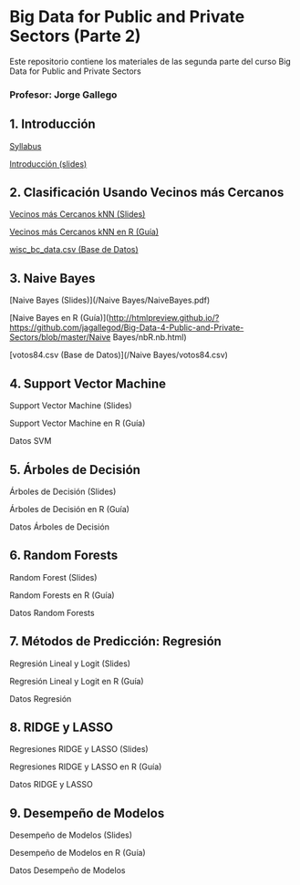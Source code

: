 # Big Data for Public and Private Sectors (Parte 2)
Este repositorio contiene los materiales de las segunda parte del curso Big Data for Public and Private Sectors 

### Profesor: Jorge Gallego


## 1. Introducción

[Syllabus](/Intro/syllabus.pdf)

[Introducción (slides)](/Intro/Intro.pdf)



## 2. Clasificación Usando Vecinos más Cercanos

[Vecinos más Cercanos kNN (Slides)](/kNN/kNN.pdf)

[Vecinos más Cercanos kNN en R (Guía)](http://htmlpreview.github.io/?https://github.com/jagallegod/Big-Data-4-Public-and-Private-Sectors/blob/master/kNN/kNNR.nb.html)

[wisc_bc_data.csv (Base de Datos)](/kNN/wisc_bc_data.csv)




## 3. Naive Bayes

[Naive Bayes (Slides)](/Naive Bayes/NaiveBayes.pdf)

[Naive Bayes en R (Guía)](http://htmlpreview.github.io/?https://github.com/jagallegod/Big-Data-4-Public-and-Private-Sectors/blob/master/Naive Bayes/nbR.nb.html)

[votos84.csv (Base de Datos)](/Naive Bayes/votos84.csv)



## 4. Support Vector Machine

Support Vector Machine (Slides)

Support Vector Machine en R (Guía)

Datos SVM




## 5. Árboles de Decisión

Árboles de Decisión (Slides)


Árboles de Decisión en R (Guía)

Datos Árboles de Decisión




## 6. Random Forests

Random Forest (Slides)

Random Forests en R (Guía)

Datos Random Forests




## 7. Métodos de Predicción: Regresión

Regresión Lineal y Logit (Slides)

Regresión Lineal y Logit en R (Guía)

Datos Regresión




## 8. RIDGE y LASSO

Regresiones RIDGE y LASSO (Slides)

Regresiones RIDGE y LASSO en R (Guía)

Datos RIDGE y LASSO



## 9. Desempeño de Modelos

Desempeño de Modelos (Slides)

Desempeño de Modelos en R (Guía)

Datos Desempeño de Modelos


